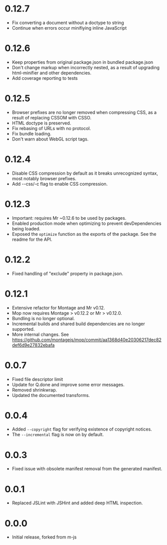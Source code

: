 # 0.12.7

 - Fix converting a document without a doctype to string
 - Continue when errors occur minifiying inline JavaScript

# 0.12.6

 - Keep properties from original package.json in bundled package.json
 - Don't change markup when incorrectly nested, as a result of upgrading
   html-minifier and other dependencies.
 - Add coverage reporting to tests

# 0.12.5

 - Browser prefixes are no longer removed when compressing CSS, as a result of
   replacing CSSOM with CSSO.
 - HTML doctype is preserved.
 - Fix rebasing of URLs with no protocol.
 - Fix bundle loading.
 - Don't warn about WebGL script tags.

# 0.12.4

 - Disable CSS compression by default as it breaks unrecognized syntax, most
   notably browser prefixes.
 - Add --css/-c flag to enable CSS compression.

# 0.12.3

 - Important: requires Mr ~0.12.6 to be used by packages.
 - Enabled production mode when optimizing to prevent devDependencies being
   loaded.
 - Exposed the `optimize` function as the exports of the package. See the
   readme for the API.

# 0.12.2

-   Fixed handling of "exclude" property in package.json.

# 0.12.1

-   Extensive refactor for Montage and Mr v0.12.
-   Mop now requires Montage > v0.12.2 or Mr > v0.12.0.
-   Bundling is no longer optional.
-   Incremental builds and shared build dependencies are no longer supported.
-   More internal changes. See
    https://github.com/montagejs/mop/commit/aa1368d40e20306217dec82def6d9e27832ebafa

# 0.0.7

-   Fixed file descriptor limit
-   Update for Q.done and improve some error messages.
-   Removed shrinkwrap.
-   Updated the documented transforms.

# 0.0.4

-   Added ``--copyright`` flag for verifying existence of copyright
    notices.
-   The ``--incremental`` flag is now on by default.

# 0.0.3

-   Fixed issue with obsolete manifest removal from the generated
    manifest.

# 0.0.1

-   Replaced JSLint with JSHint and added deep HTML inspection.

# 0.0.0

-   Initial release, forked from m-js

